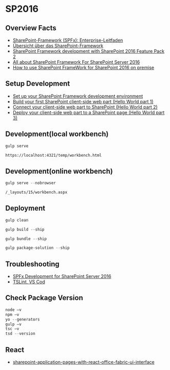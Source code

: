 # SP2016

## Overview Facts

- [SharePoint-Framework (SPFx): Enterprise-Leitfaden](https://docs.microsoft.com/de-de/sharepoint/dev/spfx/enterprise-guidance)
- [Übersicht über das SharePoint-Framework](https://docs.microsoft.com/de-de/sharepoint/dev/spfx/sharepoint-framework-overview)
- [SharePoint Framework development with SharePoint 2016 Feature Pack 2](https://docs.microsoft.com/en-us/sharepoint/dev/spfx/sharepoint-2016-support)
- [All about SharePoint Framework For SharePoint Server 2016](https://blog.devoworx.net/2017/09/16/sharepoint-framework-for-sharepoint-server-2016/)
- [How to use SharePoint FrameWork for SharePoint 2016 on premise](https://sharepoint.stackexchange.com/questions/233850/how-to-use-sharepoint-framework-for-sharepoint-2016-on-premise)

## Setup Development

- [Set up your SharePoint Framework development environment](https://docs.microsoft.com/en-us/sharepoint/dev/spfx/set-up-your-development-environment)
- [Build your first SharePoint client-side web part (Hello World part 1)](https://docs.microsoft.com/en-us/sharepoint/dev/spfx/web-parts/get-started/build-a-hello-world-web-part)
- [Connect your client-side web part to SharePoint (Hello World part 2)](https://docs.microsoft.com/en-us/sharepoint/dev/spfx/web-parts/get-started/connect-to-sharepoint)
- [Deploy your client-side web part to a SharePoint page (Hello World part 3)](https://docs.microsoft.com/en-us/sharepoint/dev/spfx/web-parts/get-started/serve-your-web-part-in-a-sharepoint-page)

## Development(local workbench)

```Powershell
gulp serve
```

```html
https://localhost:4321/temp/workbench.html
```

## Development(online workbench)

```Powershell
gulp serve --nobrowser
```

```html
/_layouts/15/workbench.aspx
```

## Deployment

```Powershell
gulp clean
```

```Powershell
gulp build --ship
```

```Powershell
gulp bundle --ship
```

```Powershell
gulp package-solution --ship
```

## Troubleshooting

- [SPFx Development for SharePoint Server 2016](https://docs.microsoft.com/en-us/sharepoint/dev/spfx/set-up-your-development-environment#spfx-development-for-sharepoint-server-2016)
- [TSLint, VS Cod](https://paulryan.com.au/2016/tslint-sharepoint-framework)

## Check Package Version

```Powershell
node –v
npm –v
yo --generators
gulp –v
tsc –v
tsd --version
```

## React

- [sharepoint-application-pages-with-react-office-fabric-ui-interface](https://rasper87.wordpress.com/2018/04/03/sharepoint-application-pages-with-react-office-fabric-ui-interface)
